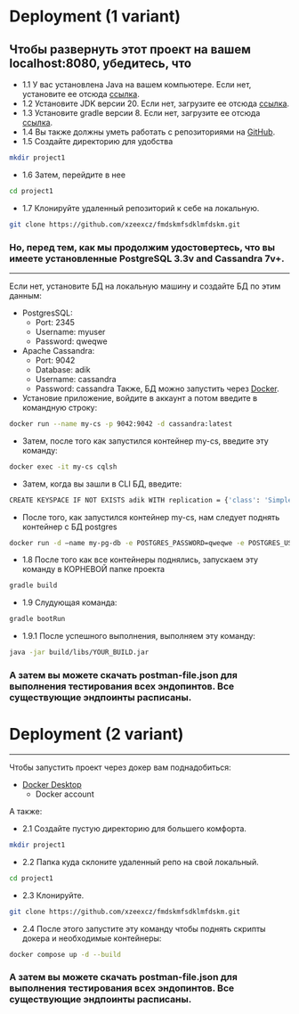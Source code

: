 
# Deployment (1 variant)

Чтобы развернуть этот проект на вашем localhost:8080, убедитесь, что
----
* 1.1 У вас установлена Java на вашем компьютере. Если нет, установите ее отсюда [ссылка](https://www.java.com/en/download/).
* 1.2 Установите JDK версии 20. Если нет, загрузите ее отсюда [ссылка](https://www.oracle.com/java/technologies/javase/jdk20-archive-downloads.html).
* 1.3 Установите gradle версии 8. Если нет, загрузите ее отсюда [ссылка](https://gradle.org/install/).
* 1.4 Вы также должны уметь работать с репозиториями на [GitHub](https://help.github.com/articles/set-up-git).
* 1.5 Создайте директорию для удобства
 ```bash
mkdir project1
``` 
* 1.6 Затем, перейдите в нее
 ```bash
cd project1
``` 
* 1.7 Клонируйте удаленный репозиторий к себе на локальную.
```bash
git clone https://github.com/xzeexcz/fmdskmfsdklmfdskm.git
```
### Но, перед тем, как мы продолжим удостовертесь, что вы имеете установленные PostgreSQL 3.3v and Cassandra 7v+. 
----
Если нет, установите БД на локальную машину и создайте БД по этим данным: 
* PostgresSQL: 
    * Port: 2345 
    * Username: myuser
    * Password: qweqwe
* Apache Cassandra: 
    * Port: 9042
    * Database: adik
    * Username: cassandra
    * Password: cassandra
Также, БД можно запустить через  [Docker](https://www.docker.com/products/docker-desktop/). 
* Установие приложение, войдите в аккаунт а потом введите в командную строку:
 ```bash
docker run --name my-cs -p 9042:9042 -d cassandra:latest
``` 
* Затем, после того как запустился контейнер my-cs, введите эту команду: 
 ```bash
docker exec -it my-cs cqlsh
``` 
* Затем, когда вы зашли в CLI БД, введите: 
 ```bash
CREATE KEYSPACE IF NOT EXISTS adik WITH replication = {'class': 'SimpleStrategy', 'replication_factor': 1};
``` 
* После того, как запустился контейнер my-cs, нам следует поднять контейнер с БД postgres
```bash
docker run -d —name my-pg-db -e POSTGRES_PASSWORD=qweqwe -e POSTGRES_USER=myuser -p 2345:2345 postgres:13.3
``` 
* 1.8 После того как все контейнеры поднялись, запускаем эту команду в КОРНЕВОЙ папке проекта
```bash
gradle build 
``` 
* 1.9 Слудующая команда: 
```bash
gradle bootRun
``` 
* 1.9.1 После успешного выполнения, выполняем эту команду:
```bash
java -jar build/libs/YOUR_BUILD.jar
``` 

###  А затем вы можете скачать postman-file.json для выполнения тестирования всех эндопинтов. Все существующие эндпоинты расписаны.

# Deployment (2 variant)

--- 
Чтобы запустить проект через докер вам поднадобиться: 
* [Docker Desktop](https://www.docker.com/products/docker-desktop/) 
    * Docker account

А также:
* 2.1 Создайте пустую директорию для большего комфорта.
 ```bash
mkdir project1
``` 
* 2.2 Папка куда склоните удаленный репо на свой локальный.
 ```bash
cd project1
``` 
* 2.3 Клонируйте.
```bash
git clone https://github.com/xzeexcz/fmdskmfsdklmfdskm.git
```
* 2.4 После этого запустите эту команду чтобы поднять скрипты докера и необходимые контейнеры: 
```bash
docker compose up -d --build
```
### А затем вы можете скачать postman-file.json для выполнения тестирования всех эндопинтов. Все существующие эндпоинты расписаны.
